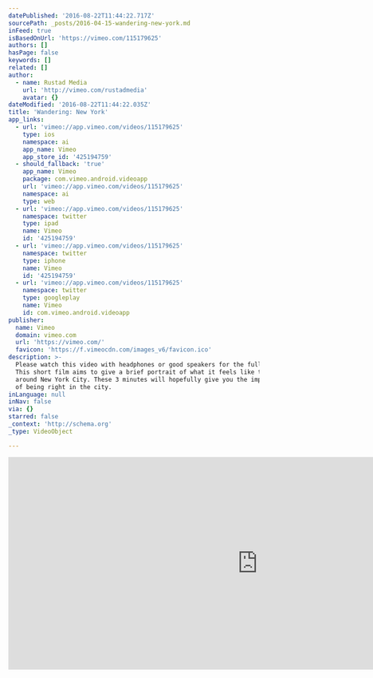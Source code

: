 ```yaml
---
datePublished: '2016-08-22T11:44:22.717Z'
sourcePath: _posts/2016-04-15-wandering-new-york.md
inFeed: true
isBasedOnUrl: 'https://vimeo.com/115179625'
authors: []
hasPage: false
keywords: []
related: []
author:
  - name: Rustad Media
    url: 'http://vimeo.com/rustadmedia'
    avatar: {}
dateModified: '2016-08-22T11:44:22.035Z'
title: 'Wandering: New York'
app_links:
  - url: 'vimeo://app.vimeo.com/videos/115179625'
    type: ios
    namespace: ai
    app_name: Vimeo
    app_store_id: '425194759'
  - should_fallback: 'true'
    app_name: Vimeo
    package: com.vimeo.android.videoapp
    url: 'vimeo://app.vimeo.com/videos/115179625'
    namespace: ai
    type: web
  - url: 'vimeo://app.vimeo.com/videos/115179625'
    namespace: twitter
    type: ipad
    name: Vimeo
    id: '425194759'
  - url: 'vimeo://app.vimeo.com/videos/115179625'
    namespace: twitter
    type: iphone
    name: Vimeo
    id: '425194759'
  - url: 'vimeo://app.vimeo.com/videos/115179625'
    namespace: twitter
    type: googleplay
    name: Vimeo
    id: com.vimeo.android.videoapp
publisher:
  name: Vimeo
  domain: vimeo.com
  url: 'https://vimeo.com/'
  favicon: 'https://f.vimeocdn.com/images_v6/favicon.ico'
description: >-
  Please watch this video with headphones or good speakers for the full effect!
  This short film aims to give a brief portrait of what it feels like to wander
  around New York City. These 3 minutes will hopefully give you the impression
  of being right in the city.
inLanguage: null
inNav: false
via: {}
starred: false
_context: 'http://schema.org'
_type: VideoObject

---
```

<iframe src="https://cdn.embedly.com/widgets/media.html?src=https%3A%2F%2Fplayer.vimeo.com%2Fvideo%2F115179625&amp;url=https%3A%2F%2Fvimeo.com%2F115179625&amp;image=http%3A%2F%2Fi.vimeocdn.com%2Fvideo%2F501125432_1280.jpg&amp;key=b7d04c9b404c499eba89ee7072e1c4f7&amp;type=text%2Fhtml&amp;schema=vimeo" width="1000" height="426" scrolling="no" frameborder="0" allowfullscreen="allowfullscreen" style=""></iframe>